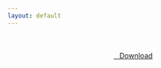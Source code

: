 ```yaml
---
layout: default
---
```


<br />

<br />

<center>
<a href="https://drive.google.com/uc?authuser=0&id=1Qe7T3J9l8bs5awLlWjK-pORPjyfS__Re&export=download" class="hbt"><i class="fa fa-chevron-down" aria-hidden="true"></i>&nbsp; &nbsp;Download</a>
</center><br />

<br >
